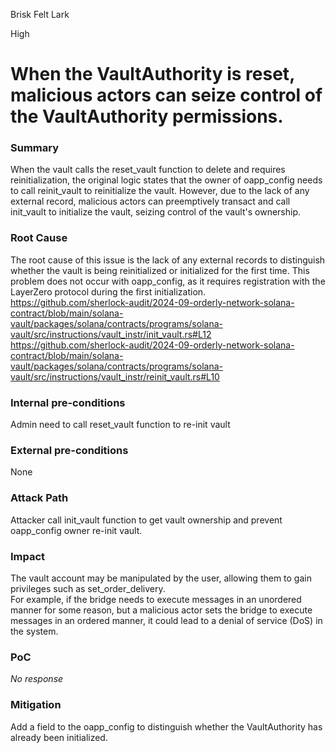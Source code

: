 Brisk Felt Lark

High

# When the VaultAuthority is reset, malicious actors can seize control of the VaultAuthority permissions.

### Summary

When the vault calls the reset_vault function to delete and requires reinitialization, the original logic states that the owner of oapp_config needs to call reinit_vault to reinitialize the vault. However, due to the lack of any external record, malicious actors can preemptively transact and call init_vault to initialize the vault, seizing control of the vault's ownership.

### Root Cause

The root cause of this issue is the lack of any external records to distinguish whether the vault is being reinitialized or initialized for the first time. This problem does not occur with oapp_config, as it requires registration with the LayerZero protocol during the first initialization.
https://github.com/sherlock-audit/2024-09-orderly-network-solana-contract/blob/main/solana-vault/packages/solana/contracts/programs/solana-vault/src/instructions/vault_instr/init_vault.rs#L12
https://github.com/sherlock-audit/2024-09-orderly-network-solana-contract/blob/main/solana-vault/packages/solana/contracts/programs/solana-vault/src/instructions/vault_instr/reinit_vault.rs#L10
### Internal pre-conditions

Admin need to call reset_vault function to re-init vault

### External pre-conditions

None

### Attack Path

Attacker call init_vault function to get vault ownership and prevent oapp_config owner re-init vault.

### Impact

The vault account may be manipulated by the user, allowing them to gain privileges such as set_order_delivery.  
For example, if the bridge needs to execute messages in an unordered manner for some reason, but a malicious actor sets the bridge to execute messages in an ordered manner, it could lead to a denial of service (DoS) in the system.

### PoC

_No response_

### Mitigation

Add a field to the oapp_config to distinguish whether the VaultAuthority has already been initialized.